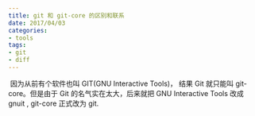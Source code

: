 ```yaml
---
title: git 和 git-core 的区别和联系
date: 2017/04/03
categories:
- tools
tags:
- git
- diff
---
```


​        因为从前有个软件也叫 GIT(GNU Interactive Tools)， 结果 Git 就只能叫 git-core。但是由于 Git 的名气实在太大，后来就把 GNU Interactive Tools 改成  gnuit , git-core 正式改为 git.